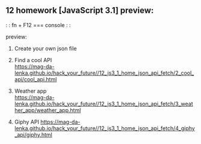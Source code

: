 ## 12 homework [JavaScript 3.1] preview:

: : fn + F12 === console : : 

preview: 

1. Create your own json file 

2. Find a cool API   
https://mag-da-lenka.github.io/hack_your_future//12_js3_1_home_json_api_fetch/2_cool_api/cool_api.html

3. Weather app  
https://mag-da-lenka.github.io/hack_your_future//12_js3_1_home_json_api_fetch/3_weather_app/weather_app.html

4. Giphy API 
https://mag-da-lenka.github.io/hack_your_future//12_js3_1_home_json_api_fetch/4_giphy_api/giphy.html
